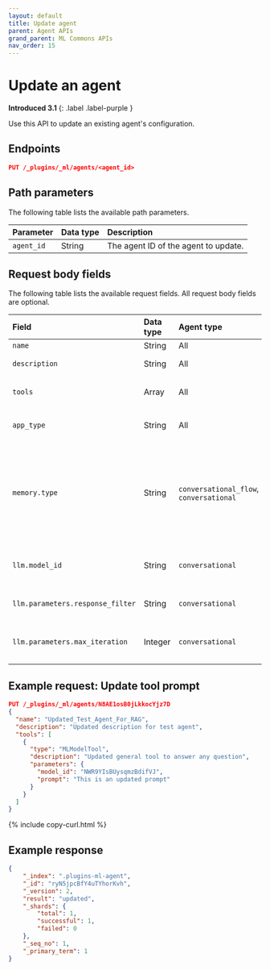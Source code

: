 ```yaml
---
layout: default
title: Update agent
parent: Agent APIs
grand_parent: ML Commons APIs
nav_order: 15
---
```


# Update an agent
**Introduced 3.1**
{: .label .label-purple }

Use this API to update an existing agent's configuration.

## Endpoints

```json
PUT /_plugins/_ml/agents/<agent_id>
```

## Path parameters

The following table lists the available path parameters.

| Parameter | Data type | Description |
| :--- | :--- | :--- |
| `agent_id` | String | The agent ID of the agent to update. |

## Request body fields

The following table lists the available request fields. All request body fields are optional.

Field | Data type | Agent type | Description
:---  | :--- | :--- | :--- 
`name`| String | All | The agent name. 
`description` | String | All | A description of the agent. 
`tools` | Array | All | A list of tools for the agent to execute. 
`app_type` | String | All | Specifies an optional agent category.
`memory.type` | String | `conversational_flow`, `conversational` | Specifies where to store the conversational memory. Currently, the only supported type is `conversation_index` (store the memory in a conversational system index).
`llm.model_id` | String | `conversational` | The model ID of the large language model (LLM) to send questions to.
`llm.parameters.response_filter` | String | `conversational` | The pattern for parsing the LLM response.
`llm.parameters.max_iteration` | Integer | `conversational` | The maximum number of messages to send to the LLM.

## Example request: Update tool prompt

```json
PUT /_plugins/_ml/agents/N8AE1osB0jLkkocYjz7D
{
  "name": "Updated_Test_Agent_For_RAG",
  "description": "Updated description for test agent",
  "tools": [
    {
      "type": "MLModelTool",
      "description": "Updated general tool to answer any question",
      "parameters": {
        "model_id": "NWR9YIsBUysqmzBdifVJ",
        "prompt": "This is an updated prompt"
      }
    }
  ]
}
```
{% include copy-curl.html %}

## Example response

```json
{
    "_index": ".plugins-ml-agent",
    "_id": "ryN5jpcBfY4uTYhorKvh",
    "_version": 2,
    "result": "updated",
    "_shards": {
        "total": 1,
        "successful": 1,
        "failed": 0
    },
    "_seq_no": 1,
    "_primary_term": 1
}
```